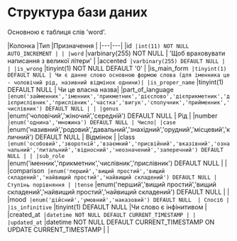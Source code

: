 # Структура бази даних

Основною є таблиця слів 'word'.

|Колонка |Тип |Призначення | 
|---|---|
|id` |int(11) NOT NULL AUTO_INCREMENT | |
|word` |varbinary(255) NOT NULL  | 'Щоб враховувати написання з великої літери' |
|accented` |varbinary(255) DEFAULT NULL | |
|is_wrong` |tinyint(1) NOT NULL DEFAULT '0' |
|is_main_form` |tinyint(1) DEFAULT NULL | Чи є данне слово основною формою слова (для іменника це - чоловічий рід, називний відмінок однини)|
|is_proper_name` |tinyint(1) DEFAULT NULL | Чи це власна назва|
|part_of_language` |enum('займенник','іменник','прикметник','дієслово','дієприкметник','дієприслівник','прислівник','частка','вигук','сполучник','прийменник','числівник') DEFAULT NULL | |
|genus` |enum('чоловічий','жіночий','середній') DEFAULT NULL  | Рід |
|number` |enum('однина','множина') DEFAULT NULL | Число|
|case` |enum('називний','родовий','давальний','знахідний','орудний','місцевий','кличний') DEFAULT NULL  | Відмінок |
|class` |enum('особовий','зворотній','взаємний','присвійний','вказівний','означальний','питальний','відносний','неозначений','заперечний') DEFAULT NULL | |
|sub_role` |enum('іменник','прикметник','числівник','прислівник') DEFAULT NULL | |
|comparison` |enum('перший','вищий простий','вищий складений','найвищий простий','найвищий складений') DEFAULT NULL |Ступінь порівняння |
|tense` |enum('перший','вищий простий','вищий складений','найвищий простий','найвищий складений') DEFAULT NULL | |
|mood` |enum('дійсний','умовний','наказовий') DEFAULT NULL  | Спосіб |
|is_infinitive` |tinyint(1) DEFAULT NULL |Чи слово є інфінитивом |
|created_at` |datetime NOT NULL DEFAULT CURRENT_TIMESTAMP | |
|updated_at` |datetime NOT NULL DEFAULT CURRENT_TIMESTAMP ON UPDATE CURRENT_TIMESTAMP | |

